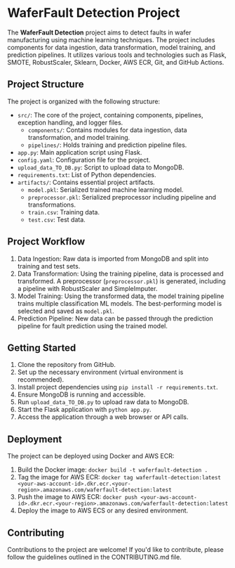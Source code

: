 # WaferFault Detection Project

The **WaferFault Detection** project aims to detect faults in wafer manufacturing using machine learning techniques. The project includes components for data ingestion, data transformation, model training, and prediction pipelines. It utilizes various tools and technologies such as Flask, SMOTE, RobustScaler, Sklearn, Docker, AWS ECR, Git, and GitHub Actions.

## Project Structure

The project is organized with the following structure:

- `src/`: The core of the project, containing components, pipelines, exception handling, and logger files.
  - `components/`: Contains modules for data ingestion, data transformation, and model training.
  - `pipelines/`: Holds training and prediction pipeline files.
- `app.py`: Main application script using Flask.
- `config.yaml`: Configuration file for the project.
- `upload_data_TO_DB.py`: Script to upload data to MongoDB.
- `requirements.txt`: List of Python dependencies.
- `artifacts/`: Contains essential project artifacts.
  - `model.pkl`: Serialized trained machine learning model.
  - `preprocessor.pkl`: Serialized preprocessor including pipeline and transformations.
  - `train.csv`: Training data.
  - `test.csv`: Test data.

## Project Workflow

1. Data Ingestion: Raw data is imported from MongoDB and split into training and test sets.
2. Data Transformation: Using the training pipeline, data is processed and transformed. A preprocessor (`preprocessor.pkl`) is generated, including a pipeline with RobustScaler and SimpleImputer.
3. Model Training: Using the transformed data, the model training pipeline trains multiple classification ML models. The best-performing model is selected and saved as `model.pkl`.
4. Prediction Pipeline: New data can be passed through the prediction pipeline for fault prediction using the trained model.

## Getting Started

1. Clone the repository from GitHub.
2. Set up the necessary environment (virtual environment is recommended).
3. Install project dependencies using `pip install -r requirements.txt`.
4. Ensure MongoDB is running and accessible.
5. Run `upload_data_TO_DB.py` to upload raw data to MongoDB.
6. Start the Flask application with `python app.py`.
7. Access the application through a web browser or API calls.

## Deployment

The project can be deployed using Docker and AWS ECR:

1. Build the Docker image: `docker build -t waferfault-detection .`
2. Tag the image for AWS ECR: `docker tag waferfault-detection:latest <your-aws-account-id>.dkr.ecr.<your-region>.amazonaws.com/waferfault-detection:latest`
3. Push the image to AWS ECR: `docker push <your-aws-account-id>.dkr.ecr.<your-region>.amazonaws.com/waferfault-detection:latest`
4. Deploy the image to AWS ECS or any desired environment.

## Contributing

Contributions to the project are welcome! If you'd like to contribute, please follow the guidelines outlined in the CONTRIBUTING.md file.


